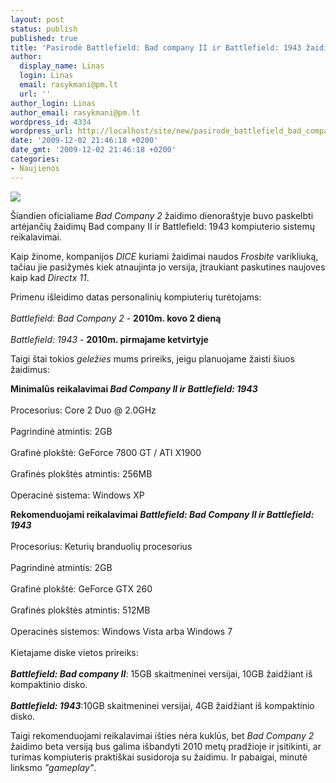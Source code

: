 ```yaml
---
layout: post
status: publish
published: true
title: 'Pasirodė Battlefield: Bad company II ir Battlefield: 1943 žaidimų reikalavimai'
author:
  display_name: Linas
  login: Linas
  email: rasykmani@pm.lt
  url: ''
author_login: Linas
author_email: rasykmani@pm.lt
wordpress_id: 4334
wordpress_url: http://localhost/site/new/pasirode_battlefield_bad_company_ii_ir_battlefield_1943_zaidimu_reikalavimai/
date: '2009-12-02 21:46:18 +0200'
date_gmt: '2009-12-02 21:46:18 +0200'
categories:
- Naujienos
---
```

<div class="imgright"><img src="http://pnmedia.gamespy.com/planetbattlefield.gamespy.com/images/bfbc2/bfbc2-logo.png"  /></div>
<p>Šiandien oficialiame <i>Bad Company 2</i> žaidimo dienoraštyje buvo paskelbti artėjančių žaidimų Bad company II ir Battlefield: 1943 kompiuterio sistemų reikalavimai.</p>
<p>Kaip žinome, kompanijos <i>DICE</i> kuriami žaidimai naudos <i>Frosbite</i> varikliuką, tačiau jie pasižymės kiek atnaujinta jo versija, įtraukiant paskutines naujoves kaip kad <i>Directx 11</i>. </p>
<p>Primenu išleidimo datas personalinių kompiuterių turėtojams:<br />
<br /><i>Battlefield: Bad Company 2</i> - <b>2010m. kovo 2 dieną </b><br />
<br /><i>Battlefield: 1943</i> - <b> 2010m. pirmajame ketvirtyje</b></p>
<p>Taigi štai tokios <i>geležies</i> mums prireiks, jeigu planuojame žaisti šiuos žaidimus:</p>
<p><b>Minimalūs reikalavimai <i>Bad Company II ir Battlefield: 1943</i></b><br />
<br />Procesorius: Core 2 Duo @ 2.0GHz<br />
<br />Pagrindinė atmintis: 2GB<br />
<br />Grafinė plokštė: GeForce 7800 GT / ATI X1900<br />
<br />Grafinės plokštės atmintis: 256MB<br />
<br />Operacinė sistema: Windows XP</p>
<p><b>Rekomenduojami reikalavimai <i>Battlefield: Bad Company II ir Battlefield: 1943</i></b><br />
<br /> Procesorius: Keturių branduolių procesorius<br />
<br /> Pagrindinė atmintis: 2GB<br />
<br /> Grafinė plokštė: GeForce GTX 260<br />
<br /> Grafinės plokštės atmintis: 512MB<br />
<br /> Operacinės sistemos: Windows Vista arba Windows 7<br />
<br />Kietajame diske vietos prireiks:<br />
<br /><b><i>Battlefield: Bad company II</b></i>: 15GB skaitmeninei versijai, 10GB žaidžiant iš kompaktinio disko.<br />
<br /><b><i>Battlefield: 1943</b></i>:10GB skaitmeninei versijai, 4GB žaidžiant iš kompaktinio disko. </p>
<p>Taigi rekomenduojami reikalavimai išties nėra kuklūs, bet <i>Bad Company 2</i> žaidimo beta versiją bus galima išbandyti 2010 metų pradžioje ir įsitikinti, ar turimas kompiuteris praktiškai susidoroja su žaidimu. Ir pabaigai, minutė linksmo <i>"gameplay"</i>.</p>
<p><object width="610" height="400"><param name="movie" value="http://www.youtube.com/v/fl1edaPrkyY&hl=en_US&fs=1&"></param><param name="allowFullScreen" value="true"></param><param name="allowscriptaccess" value="always"></param><embed src="http://www.youtube.com/v/fl1edaPrkyY&hl=en_US&fs=1&" type="application/x-shockwave-flash" allowscriptaccess="always" allowfullscreen="true" width="560" height="340"></embed></object></p>
